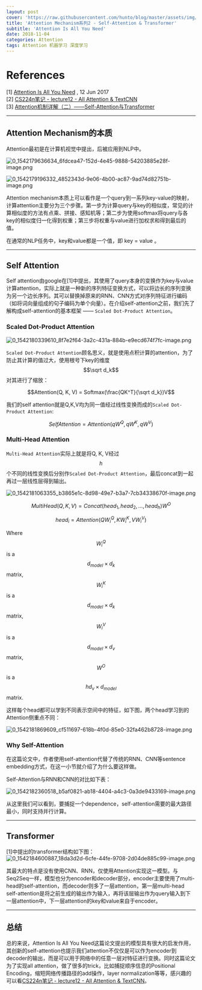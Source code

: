 ```yaml
---
layout: post
cover: 'https://raw.githubusercontent.com/hunto/blog/master/assets/img/Attention/1542184603421-18da3d2d-6cfe-44fe-9708-2d04de885c99-image.png'
title: 'Attention Mechanism系列2 - Self-Attention & Transformer'
subtitle: 'Attention Is All You Need'
date: 2018-11-04
categories: Attention
tags: Attention 机器学习 深度学习
---
```


# References
[1] [Attention Is All You Need](https://arxiv.org/abs/1706.03762) , 12 Jun 2017  
[2] [CS224n笔记 - lecture12 - All Attention & TextCNN](https://blog/cs224n/2018/07/19/CS224n%E7%AC%94%E8%AE%B0-lecture12.html)  
[3] [Attention机制详解（二）——Self-Attention与Transformer](https://zhuanlan.zhihu.com/p/47282410)  


---

## Attention Mechanism的本质

Attention最初是在计算机视觉中提出，后被应用到NLP中。

![0_1542179636634_6fdcea47-152d-4e45-9888-54203885e28f-image.png](https://raw.githubusercontent.com/hunto/blog/master/assets/img/Attention/1542179637403-6fdcea47-152d-4e45-9888-54203885e28f-image.png) 

![0_1542179196332_4852343d-9e06-4b00-ac87-9ad74d82751b-image.png](https://raw.githubusercontent.com/hunto/blog/master/assets/img/Attention/1542179197076-4852343d-9e06-4b00-ac87-9ad74d82751b-image.png) 

Attention mechanism本质上可以看作是一个query到一系列key-value的映射，计算attention主要分为三个步骤。第一步为计算query与key的相似度，常见的计算相似度的方法有点乘、拼接、感知机等；第二步为使用softmax将query与各key的相似度归一化得到权重；第三步将权重与value进行加权求和得到最后的值。

在通常的NLP任务中，key和value都是一个值，即 key = value 。

---

## Self Attention
Self attention由google在[1]中提出，其使用了query本身的变换作为key与value计算attention，实际上就是一种新的序列特征变换方式，可以将边长的序列变换为另一个边长序列。其可以替换掉原来的RNN、CNN方式对序列特征进行编码（如将词向量组成的句子编码为单个向量）。在介绍self-attention之前，我们先了解构成self-attention的基本框架 —— `Scaled Dot-Product Attention`。

### Scaled Dot-Product Attention
![0_1542180339610_8f7e2f64-3a2c-431a-884b-e9ecd674f7fc-image.png](https://raw.githubusercontent.com/hunto/blog/master/assets/img/Attention/1542180340453-8f7e2f64-3a2c-431a-884b-e9ecd674f7fc-image.png) 

`Scaled Dot-Product Attention`顾名思义，就是使用点积计算的attention，为了防止其计算的值过大，使用根号下key的维度 $$\sqrt d_k$$ 对其进行了缩放：

$$Attention(Q, K, V) = Softmax(\frac{QK^T}{\sqrt d_k})V$$

我们的self attention就是Q,K,V均为同一值经过线性变换而成的`Scaled Dot-Product Attention`:

$$SelfAttention = Attention(qW^Q, qW^K, qW^V)$$

### Multi-Head Attention

`Multi-Head Attention`实际上就是将Q, K, V经过 $$h$$ 个不同的线性变换后分别作`Scaled Dot-Product Attention`，最后concat到一起再过一层线性层得到输出。

![0_1542181063355_b3865e1c-8d98-49e7-b3a7-7cb34338670f-image.png](https://raw.githubusercontent.com/hunto/blog/master/assets/img/Attention/1542181064474-b3865e1c-8d98-49e7-b3a7-7cb34338670f-image.png) 

$$MultiHead(Q, K, V) = Concat(head_1, head_2, ..., head_h)W^O$$

$$head_i = Attention(QW_i^Q, KW_i^K, VW_i^V)$$

Where $$W_i^Q$$ is a $$d_{model} \times d_k$$ matrix, $$W_i^K$$ is a $$d_{model} \times d_k$$ matrix, $$W_i^V$$ is a $$d_{model} \times d_v$$ matrix, $$W^O$$ is a $$hd_v \times d_{model}$$ matrix.

这样每个head都可以学到不同表示空间中的特征，如下图，两个head学习到的Attention侧重点不同：

![0_1542181869609_cf511697-618b-4f0d-85e0-32fa462b8728-image.png](https://raw.githubusercontent.com/hunto/blog/master/assets/img/Attention/1542181870956-cf511697-618b-4f0d-85e0-32fa462b8728-image.png) 


### Why Self-Attention
在这篇论文中，作者使用self-attention代替了传统的RNN、CNN等sentence embedding方式，在这一小节就介绍了为什么要这样做。

Self-Attention与RNN和CNN的对比如下表：

![0_1542182360518_b5af0821-ab18-4404-a4c3-0a3de9433169-image.png](https://raw.githubusercontent.com/hunto/blog/master/assets/img/Attention/1542182361869-b5af0821-ab18-4404-a4c3-0a3de9433169-image.png) 

从这里我们可以看到，要捕捉一个dependence，self-attention需要的最大路径最小，同时支持并行计算。

---

## Transformer
[1]中提出的transformer结构如下图：
![0_1542184600887_18da3d2d-6cfe-44fe-9708-2d04de885c99-image.png](https://raw.githubusercontent.com/hunto/blog/master/assets/img/Attention/1542184603421-18da3d2d-6cfe-44fe-9708-2d04de885c99-image.png) 

其最大的特点是没有使用CNN、RNN，仅使用Attention实现这一模型。与Seq2Seq一样，模型也分为encoder和decoder部分，encoder主要使用了multi-head的self-attention，而decoder则多了一层attention，第一层multi-head self-attention是将之前生成的输出作为输入，再将该层输出作为query输入到下一层attention中，下一层attention的key和value来自于encoder。

---

## 总结

总的来说，Attention Is All You Need这篇论文提出的模型具有很大的启发作用，其创新的self-attention也提示我们attention不仅仅是可以作为encoder到decoder的输出，而是可以用于网络中的任意一层对特征进行变换。同时这篇论文为了实现all attention，做了很多的trick，比如捕捉顺序信息的Positional Encoding，缩短网络传播路径的add操作，layer normalization等等，感兴趣的可以看[CS224n笔记 - lecture12 - All Attention & TextCNN](https://blog/cs224n/2018/07/19/CS224n%E7%AC%94%E8%AE%B0-lecture12.html)。

